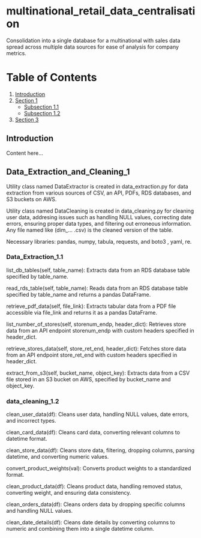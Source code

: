 # multinational_retail_data_centralisation
Consolidation into a single database for a multinational with sales data spread across multiple data sources for ease of analysis for company metrics.

# Table of Contents
1. [Introduction](#introduction)
2. [Section 1](#Data_Extraction_and_Cleaning_1)
    - [Subsection 1.1](#Data_Extraction_1.1)
    - [Subsection 1.2](#data_cleaning_1.2)
2. [Section 3](#Licenses)


## Introduction
Content here...

## Data_Extraction_and_Cleaning_1
Utility class named DataExtractor is created in data_extraction.py for data extraction from various sources of CSV, an API, PDFs, RDS databases, and S3 buckets on AWS.

Utility class named DataCleaning is created in data_cleaning.py for cleaning user data, addresing issues such as handling NULL values, correcting date errors, ensuring proper data types, and filtering out erroneous information. Any file named like (dim_... .csv) is the cleaned version of the table.

Necessary libraries: pandas, numpy, tabula, requests, and boto3 , yaml, re.

### Data_Extraction_1.1
list_db_tables(self, table_name): Extracts data from an RDS database table specified by table_name.

read_rds_table(self, table_name): Reads data from an RDS database table specified by table_name and returns a pandas DataFrame.

retrieve_pdf_data(self, file_link): Extracts tabular data from a PDF file accessible via file_link and returns it as a pandas DataFrame.

list_number_of_stores(self, storenum_endp, header_dict): Retrieves store data from an API endpoint storenum_endp with custom headers specified in header_dict.

retrieve_stores_data(self, store_ret_end, header_dict): Fetches store data from an API endpoint store_ret_end with custom headers specified in header_dict.

extract_from_s3(self, bucket_name, object_key): Extracts data from a CSV file stored in an S3 bucket on AWS, specified by bucket_name and object_key.

### data_cleaning_1.2
clean_user_data(df): Cleans user data, handling NULL values, date errors, and incorrect types.

clean_card_data(df): Cleans card data, converting relevant columns to datetime format.

clean_store_data(df): Cleans store data, filtering, dropping columns, parsing datetime, and converting numeric values.

convert_product_weights(val): Converts product weights to a standardized format.

clean_product_data(df): Cleans product data, handling removed status, converting weight, and ensuring data consistency.

clean_orders_data(df): Cleans orders data by dropping specific columns and handling NULL values.

clean_date_details(df): Cleans date details by converting columns to numeric and combining them into a single datetime column.
